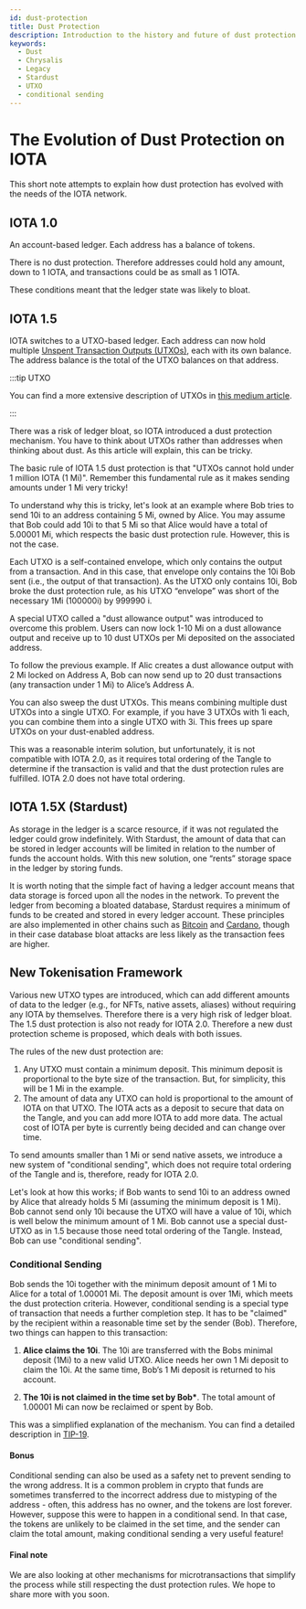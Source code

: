 ```yaml
---
id: dust-protection
title: Dust Protection
description: Introduction to the history and future of dust protection in IOTA.
keywords:
  - Dust
  - Chrysalis
  - Legacy
  - Stardust
  - UTXO
  - conditional sending
---
```

# The Evolution of Dust Protection on IOTA

This short note attempts to explain how dust protection has evolved with the needs of the IOTA network.

## IOTA 1.0

An account-based ledger. Each address has a balance of tokens.

There is no dust protection. Therefore addresses could hold any amount, down to 1 IOTA, and transactions could be as
small as 1 IOTA.

These conditions meant that the ledger state was likely to bloat.

## IOTA 1.5

IOTA switches to a UTXO-based ledger. Each address can now hold multiple
[Unspent Transaction Outputs (UTXOs)](/learn/about-iota/messages#utxo), each with its own balance. The address balance
is the total of the UTXO balances on that address.

:::tip UTXO

You can find a more extensive description of UTXOs in
[this medium article](https://medium.com/bitbees/what-the-heck-is-utxo-ca68f2651819).

:::

There was a risk of ledger bloat, so IOTA introduced a dust protection mechanism. You have to think about UTXOs rather
than addresses when thinking about dust. As this article will explain, this can be tricky.

The basic rule of IOTA 1.5 dust protection is that "UTXOs cannot hold under 1 million IOTA (1 Mi)". Remember this
fundamental rule as it makes sending amounts under 1 Mi very tricky!

To understand why this is tricky, let's look at an example where Bob tries to send 10i to an address containing 5 Mi,
owned by Alice. You may assume that Bob could add 10i to that 5 Mi so that Alice would have a total of 5.00001 Mi, which
respects the basic dust protection rule. However, this is not the case.

Each UTXO is a self-contained envelope, which only contains the output from a transaction. And in this case, that
envelope only contains the 10i Bob sent (i.e., the output of that transaction). As the UTXO only contains 10i, Bob broke
the dust protection rule, as his UTXO “envelope” was short of the necessary 1Mi (100000i) by 999990 i.

A special UTXO called a "dust allowance output" was introduced to overcome this problem. Users can now lock 1-10 Mi on a
dust allowance output and receive up to 10 dust UTXOs per Mi deposited on the associated address.

To follow the previous example. If Alic creates a dust allowance output with 2 Mi locked on Address A, Bob can now send
up to 20 dust transactions (any transaction under 1 Mi) to Alice’s Address A.

You can also sweep the dust UTXOs. This means combining multiple dust UTXOs into a single UTXO. For example, if you have
3 UTXOs with 1i each, you can combine them into a single UTXO with 3i. This frees up spare UTXOs on your dust-enabled
address.

This was a reasonable interim solution, but unfortunately, it is not compatible with IOTA 2.0, as it requires total
ordering of the Tangle to determine if the transaction is valid and that the dust protection rules are fulfilled. IOTA
2.0 does not have total ordering.

## IOTA 1.5X (Stardust)

As storage in the ledger is a scarce resource, if it was not regulated the ledger could grow indefinitely. With
Stardust, the amount of data that can be stored in ledger accounts will be limited in relation to the number of funds
the account holds. With this new solution, one “rents” storage space in the ledger by storing funds.

It is worth noting that the simple fact of having a ledger account means that data storage is forced upon all the nodes
in the network. To prevent the ledger from becoming a bloated database, Stardust requires a minimum of funds to be
created and stored in every ledger account. These principles are also implemented in other chains such as
[Bitcoin](https://github.com/bitcoin/bitcoin/blob/f9aedbc3009d60b61e49034dde76b2ba1cc094b4/src/test/transaction_tests.cpp#L782-L784)
and [Cardano](https://docs.cardano.org/native-tokens/minimum-ada-value-requirement), though in their case database bloat
attacks are less likely as the transaction fees are higher.

## New Tokenisation Framework

Various new UTXO types are introduced, which can add different amounts of data to the ledger (e.g., for NFTs, native
assets, aliases) without requiring any IOTA by themselves. Therefore there is a very high risk of ledger bloat. The 1.5
dust protection is also not ready for IOTA 2.0. Therefore a new dust protection scheme is proposed, which deals with
both issues.

The rules of the new dust protection are:

1. Any UTXO must contain a minimum deposit. This minimum deposit is proportional to the byte size of the transaction.
   But, for simplicity, this will be 1 Mi in the example.
2. The amount of data any UTXO can hold is proportional to the amount of IOTA on that UTXO. The IOTA acts as a deposit
   to secure that data on the Tangle, and you can add more IOTA to add more data. The actual cost of IOTA per byte is
   currently being decided and can change over time.

To send amounts smaller than 1 Mi or send native assets, we introduce a new system of "conditional sending", which does
not require total ordering of the Tangle and is, therefore, ready for IOTA 2.0.

Let's look at how this works; if Bob wants to send 10i to an address owned by Alice that already holds 5 Mi (assuming
the minimum deposit is 1 Mi). Bob cannot send only 10i because the UTXO will have a value of 10i, which is well below
the minimum amount of 1 Mi. Bob cannot use a special dust-UTXO as in 1.5 because those need total ordering of the
Tangle. Instead, Bob can use "conditional sending".

### Conditional Sending

Bob sends the 10i together with the minimum deposit amount of 1 Mi to Alice for a total of 1.00001 Mi. The deposit
amount is over 1Mi, which meets the dust protection criteria. However, conditional sending is a special type of
transaction that needs a further completion step. It has to be "claimed" by the recipient within a reasonable time set
by the sender (Bob). Therefore, two things can happen to this transaction:

1. **Alice claims the 10i**. The 10i are transferred with the Bobs minimal deposit (1Mi) to a new valid UTXO. Alice
   needs her own 1 Mi deposit to claim the 10i. At the same time, Bob’s 1 Mi deposit is returned to his account.

2. **The 10i is not claimed in the time set by Bob\***. The total amount of 1.00001 Mi can now be reclaimed or spent by
   Bob.

This was a simplified explanation of the mechanism. You can find a detailed description in
[TIP-19](https://github.com/iotaledger/tips/pull/39).

#### Bonus

Conditional sending can also be used as a safety net to prevent sending to the wrong address. It is a common problem in
crypto that funds are sometimes transferred to the incorrect address due to mistyping of the address - often, this
address has no owner, and the tokens are lost forever. However, suppose this were to happen in a conditional send. In
that case, the tokens are unlikely to be claimed in the set time, and the sender can claim the total amount, making
conditional sending a very useful feature!

#### Final note

We are also looking at other mechanisms for microtransactions that simplify the process while still respecting the dust
protection rules. We hope to share more with you soon.
